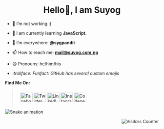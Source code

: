 <h1 align=center>Hello👋, I am Suyog</h1>

- 🔭 I’m not working :)
  
- 🌱 I am currently learning **JavaScript**.
  
- 🤔 I’m everywhere: **@sygpandit**
  
- 📫 How to reach me: **mail@suyog.com.np**
  
- 😄 Pronouns: he/him/his
  
- <i> :trollface: Funfact: GitHub has several custom emojis </i>

 **Find Me On:**
> <p align="left" style="padding:10px 10px 10px 10px">
> <a href="https://fb.com/sygpandit" target="blank"><img align="center" src="https://raw.githubusercontent.com/rahuldkjain/github-profile-readme-generator/master/src/images/icons/Social/facebook.svg" alt="Facebook" height="30" width="40" /></a>
> <a href="https://twitter.com/sygpandit" target="blank"><img align="center" src="https://raw.githubusercontent.com/rahuldkjain/github-profile-readme-generator/master/src/images/icons/Social/twitter.svg" alt="Twitter" height="30" width="40" /></a>
> <a href="https://linkedin.com/in/sygpandit" target="blank"><img align="center" src="https://raw.githubusercontent.com/rahuldkjain/github-profile-readme-generator/master/src/images/icons/Social/linked-in-alt.svg" alt="LinkedIn" height="30" width="40" /></a>
> <a href="https://instagram.com/sygpandit" target="blank"><img align="center" src="https://raw.githubusercontent.com/rahuldkjain/github-profile-readme-generator/master/src/images/icons/Social/instagram.svg" alt="Instagram" height="30" width="40" /></a>
> <a href="https://codepen.io/sygpandit" target="blank"><img align="center" src="https://raw.githubusercontent.com/rahuldkjain/github-profile-readme-generator/master/src/images/icons/Social/codepen.svg" alt="Codepen" height="30" width="40" /></a>

</p>

![Snake animation](https://github.com/sygpandit/sygpandit/blob/output/github-contribution-grid-snake.svg)

<img align="right" src="https://komarev.com/ghpvc/?username=sygpandit&color=yellowgreen&style=flat-square" alt="Visitors Counter" />
